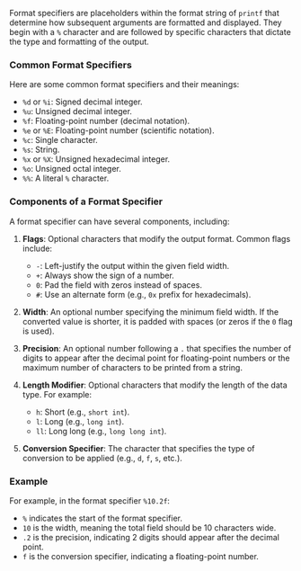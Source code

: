 Format specifiers are placeholders within the format string of `printf` that determine how subsequent arguments are formatted and displayed. They begin with a `%` character and are followed by specific characters that dictate the type and formatting of the output.

### Common Format Specifiers

Here are some common format specifiers and their meanings:

- `%d` or `%i`: Signed decimal integer.
- `%u`: Unsigned decimal integer.
- `%f`: Floating-point number (decimal notation).
- `%e` or `%E`: Floating-point number (scientific notation).
- `%c`: Single character.
- `%s`: String.
- `%x` or `%X`: Unsigned hexadecimal integer.
- `%o`: Unsigned octal integer.
- `%%`: A literal `%` character.

### Components of a Format Specifier

A format specifier can have several components, including:

1. **Flags**: Optional characters that modify the output format. Common flags include:
   - `-`: Left-justify the output within the given field width.
   - `+`: Always show the sign of a number.
   - `0`: Pad the field with zeros instead of spaces.
   - `#`: Use an alternate form (e.g., `0x` prefix for hexadecimals).

2. **Width**: An optional number specifying the minimum field width. If the converted value is shorter, it is padded with spaces (or zeros if the `0` flag is used).

3. **Precision**: An optional number following a `.` that specifies the number of digits to appear after the decimal point for floating-point numbers or the maximum number of characters to be printed from a string.

4. **Length Modifier**: Optional characters that modify the length of the data type. For example:
   - `h`: Short (e.g., `short int`).
   - `l`: Long (e.g., `long int`).
   - `ll`: Long long (e.g., `long long int`).

5. **Conversion Specifier**: The character that specifies the type of conversion to be applied (e.g., `d`, `f`, `s`, etc.).

### Example

For example, in the format specifier `%10.2f`:
- `%` indicates the start of the format specifier.
- `10` is the width, meaning the total field should be 10 characters wide.
- `.2` is the precision, indicating 2 digits should appear after the decimal point.
- `f` is the conversion specifier, indicating a floating-point number.
